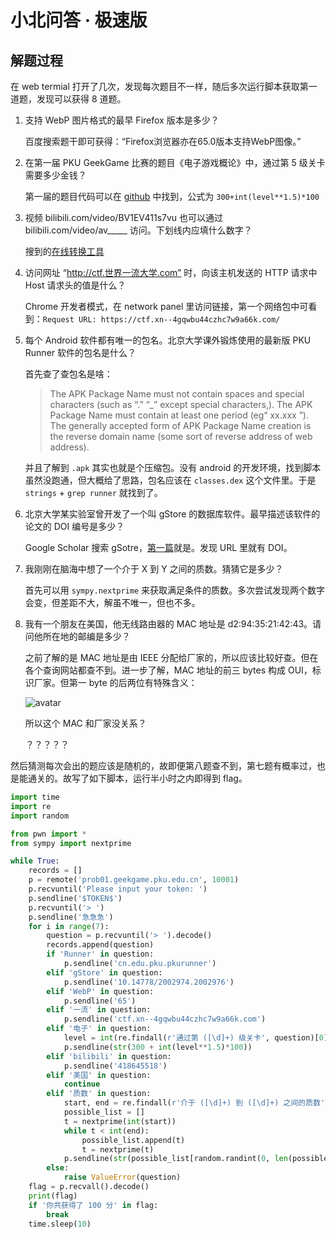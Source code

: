 # 小北问答 · 极速版

## 解题过程
在 web termial 打开了几次，发现每次题目不一样，随后多次运行脚本获取第一道题，发现可以获得 8 道题。


1. 支持 WebP 图片格式的最早 Firefox 版本是多少？

    百度搜索题干即可获得：“Firefox浏览器亦在65.0版本支持WebP图像。”

2. 在第一届 PKU GeekGame 比赛的题目《电子游戏概论》中，通过第 5 级关卡需要多少金钱？

    第一届的题目代码可以在 [github](https://github.com/PKU-GeekGame/geekgame-1st/blob/master/src/pygame/game/server/libtreasure.py#L19) 中找到，公式为 `300+int(level**1.5)*100`

3. 视频 bilibili.com/video/BV1EV411s7vu 也可以通过 bilibili.com/video/av_____ 访问。下划线内应填什么数字？

    搜到的[在线转换工具](http://www.atoolbox.net/Tool.php?Id=910)

4. 访问网址 “http://ctf.世界一流大学.com” 时，向该主机发送的 HTTP 请求中 Host 请求头的值是什么？

    Chrome 开发者模式，在 network panel 里访问链接，第一个网络包中可看到：`Request URL: https://ctf.xn--4gqwbu44czhc7w9a66k.com/`

5. 每个 Android 软件都有唯一的包名。北京大学课外锻炼使用的最新版 PKU Runner 软件的包名是什么？

    首先查了查包名是啥：

    > The APK Package Name must not contain spaces and special characters (such as “.” “_” except special characters,). The APK Package Name must contain at least one period (eg“ xx.xxx ”). The generally accepted form of APK Package Name creation is the reverse domain name (some sort of reverse address of web address).

    并且了解到 `.apk` 其实也就是个压缩包。没有 android 的开发环境，找到脚本虽然没跑通，但大概给了思路，包名应该在 `classes.dex` 这个文件里。于是 `strings` + `grep runner` 就找到了。

6. 北京大学某实验室曾开发了一个叫 gStore 的数据库软件。最早描述该软件的论文的 DOI 编号是多少？

    Google Scholar 搜索 gSotre，[第一篇](https://dl.acm.org/doi/abs/10.14778/2002974.2002976)就是。发现 URL 里就有 DOI。

7. 我刚刚在脑海中想了一个介于 X 到 Y 之间的质数。猜猜它是多少？

    首先可以用 `sympy.nextprime` 来获取满足条件的质数。多次尝试发现两个数字会变，但差距不大，解虽不唯一，但也不多。

8. 我有一个朋友在美国，他无线路由器的 MAC 地址是 d2:94:35:21:42:43。请问他所在地的邮编是多少？

    之前了解的是 MAC 地址是由 IEEE 分配给厂家的，所以应该比较好查。但在各个查询网站都查不到。进一步了解，MAC 地址的前三 bytes 构成 OUI，标识厂家。但第一 byte 的后两位有特殊含义：

    ![avatar](https://www.pathsolutions.com/hs-fs/hubfs/blog/fig-2-macncheese2-1.jpg?width=676&name=fig-2-macncheese2-1.jpg)

    所以这个 MAC 和厂家没关系？

    ？？？？？

然后猜测每次会出的题应该是随机的，故即便第八题查不到，第七题有概率过，也是能通关的。故写了如下脚本，运行半小时之内即得到 flag。

~~~python
import time
import re
import random

from pwn import *
from sympy import nextprime

while True:
    records = []
    p = remote('prob01.geekgame.pku.edu.cn', 10001)
    p.recvuntil('Please input your token: ')
    p.sendline('$TOKEN$')
    p.recvuntil('> ')
    p.sendline('急急急')
    for i in range(7):
        question = p.recvuntil('> ').decode()
        records.append(question)
        if 'Runner' in question:
            p.sendline('cn.edu.pku.pkurunner')
        elif 'gStore' in question:
            p.sendline('10.14778/2002974.2002976')
        elif 'WebP' in question:
            p.sendline('65')
        elif '一流' in question:
            p.sendline('ctf.xn--4gqwbu44czhc7w9a66k.com')
        elif '电子' in question:
            level = int(re.findall(r'通过第 ([\d]+) 级关卡', question)[0])
            p.sendline(str(300 + int(level**1.5)*100))
        elif 'bilibili' in question:
            p.sendline('418645518')
        elif '美国' in question:
            continue
        elif '质数' in question:
            start, end = re.findall(r'介于 ([\d]+) 到 ([\d]+) 之间的质数', question)[0]
            possible_list = []
            t = nextprime(int(start))
            while t < int(end):
                possible_list.append(t)
                t = nextprime(t)
            p.sendline(str(possible_list[random.randint(0, len(possible_list) - 1)]))
        else:
            raise ValueError(question)
    flag = p.recvall().decode()
    print(flag)
    if '你共获得了 100 分' in flag:
        break
    time.sleep(10)
~~~


